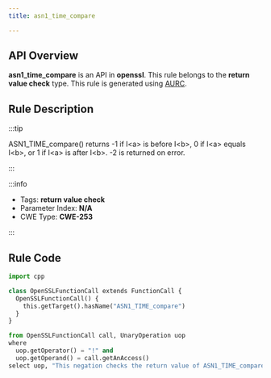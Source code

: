 ```yaml
---
title: asn1_time_compare

---
```



## API Overview
**asn1_time_compare** is an API in **openssl**. This rule belongs to the **return value check** type. This rule is generated using [AURC](../../tools/AURC).
## Rule Description

:::tip

ASN1_TIME_compare() returns -1 if I\<a\> is before I\<b\>, 0 if I\<a\> equals I\<b\>, or 1 if I\<a\> is after I\<b\>. -2 is returned on error.

:::

:::info

- Tags: **return value check**
- Parameter Index: **N/A**
- CWE Type: **CWE-253**

:::

## Rule Code
```python
import cpp

class OpenSSLFunctionCall extends FunctionCall {
  OpenSSLFunctionCall() {
    this.getTarget().hasName("ASN1_TIME_compare")
  }
}

from OpenSSLFunctionCall call, UnaryOperation uop
where
  uop.getOperator() = "!" and
  uop.getOperand() = call.getAnAccess()
select uop, "This negation checks the return value of ASN1_TIME_compare."
```